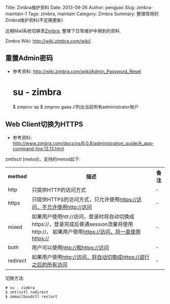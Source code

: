 Title: Zimbra维护资料
Date: 2013-08-26
Author: pengyao
Slug: zimbra-maintain-1
Tags: zimbra, maintain
Category: Zimbra
Summary: 整理常用的Zimbra维护资料(不定期更新)

近期Mail系统切换至[Zimbra][], 整理下日常维护中用到的资料.

Zimbra Wiki: http://wiki.zimbra.com/wiki/

## 重置Admin密码 ##
* 参考资料: http://wiki.zimbra.com/wiki/Admin_Password_Reset

    # su - zimbra
    $ zmprov sp <admin email address> <new password> 
    $ zmprov gaaa                        //列出当前所有administrator账户

## Web Client切换为HTTPS ##
* 参考资料: http://www.zimbra.com/docs/os/6.0.8/administration_guide/A_app-command-line.13.13.html

zmtlsctl [metod]，支持的metod如下:
</p>
<table class="wiki">
<tr><th> method </th><th> 描述 </th><th> 备注 
</th></tr><tr><td>http</td><td>只提供HTTP的访问方式</td><td>-
</td></tr><tr><td>https</td><td>只提供HTTPS的访问方式，只允许使用<a class="ext-link" href="https://访问，不允许使用http://访问"><span class="icon">​</span>https://访问，不允许使用http://访问</a></td><td>-
</td></tr><tr><td>mixed</td><td>如果用户使用htt://访问，登录时将自动切换成https://，登录完成后普通session流量将使用http://， 如果用户使用<a class="ext-link" href="https://访问，将一直使用https://"><span class="icon">​</span>https://访问，将一直使用https://</a></td><td>-
</td></tr><tr><td>both</td><td>用户可以使用<a class="ext-link" href="http://和https://访问"><span class="icon">​</span>http://和https://访问</a></td><td>-
</td></tr><tr><td>redirect</td><td>如果用户使用<a class="ext-link" href="http://访问，将自动切换成https://进行之后的所有访问"><span class="icon">​</span>http://访问，将自动切换成https://进行之后的所有访问</a></td><td>-
</td></tr></table>

切换方法:

    # su - zimbra
    $ zmtlsctl redirect
    $ zmmailboxdctl restart




[Zimbra]: http://www.zimbra.com/

